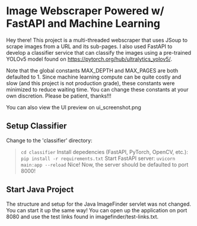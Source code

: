 # Image Webscraper Powered w/ FastAPI and Machine Learning

Hey there! This project is a multi-threaded webscraper that uses JSoup to scrape images from a URL and its sub-pages. I also used FastAPI to develop a classifier service that can classify the images using a pre-trained YOLOv5 model found on https://pytorch.org/hub/ultralytics_yolov5/. 

Note that the global constants MAX_DEPTH and MAX_PAGES are both defaulted to 1. Since machine learning compute can be quite costly and slow (and this project is not production grade), these constants were minimized to reduce waiting time. You can change these constants at your own discretion. Please be patient, thanks!!!

You can also view the UI preview on ui_screenshot.png 

## Setup Classifier
Change to the 'classifier' directory:
>`cd classifier`
Install depedencies (FastAPI, PyTorch, OpenCV, etc.):
>`pip install -r requirements.txt`
Start FastAPI server:
>`uvicorn main:app --reload`
Nice! Now, the server should be defaulted to port 8000!

## Start Java Project
The structure and setup for the Java ImageFinder servlet was not changed. You can start it up the same way!
You can open up the application on port 8080 and use the test links found in imagefinder/test-links.txt.